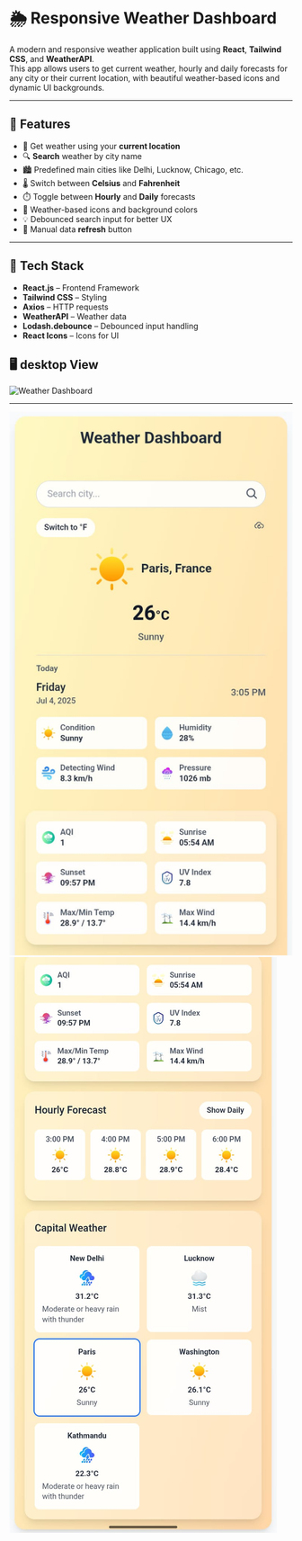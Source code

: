 # 🌦️ Responsive Weather Dashboard

A modern and responsive weather application built using **React**, **Tailwind CSS**, and **WeatherAPI**.  
This app allows users to get current weather, hourly and daily forecasts for any city or their current location, with beautiful weather-based icons and dynamic UI backgrounds.

---

## 🚀 Features

- 📍 Get weather using your **current location**
- 🔍 **Search** weather by city name
- 🏙️ Predefined main cities like Delhi, Lucknow, Chicago, etc.
- 🌡️ Switch between **Celsius** and **Fahrenheit**
- ⏱️ Toggle between **Hourly** and **Daily** forecasts
- 🎨 Weather-based icons and background colors
- 💡 Debounced search input for better UX
- 🔁 Manual data **refresh** button

---

## 🧰 Tech Stack

- **React.js** – Frontend Framework
- **Tailwind CSS** – Styling
- **Axios** – HTTP requests
- **WeatherAPI** – Weather data
- **Lodash.debounce** – Debounced input handling
- **React Icons** – Icons for UI

## 🖥️ desktop View
<img src="/public/screenshots/d1.jpg" alt="Weather Dashboard" width="400" height="500"/>


---
![Homepage](/public/screenshots/p1.jpg)
![](/public/screenshots/p2.jpg)
